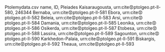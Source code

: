 Ptolemydata.csv
name, ID, Pleiades
Kaisaraugousta, urn:cite:rage:ptolgeo.pt-ll-580, 246344
Bernaba, urn:cite:rage:ptolgeo.pt-ll-581
Ebora, urn:cite:rage:ptolgeo.pt-ll-582
Beleia, urn:cite:rage:ptolgeo.pt-ll-583
Arsi, urn:cite:rage:ptolgeo.pt-ll-584
Damania, urn:cite:rage:ptolgeo.pt-ll-585
Leonika, urn:cite:rage:ptolgeo.pt-ll-586
Osikerda, urn:cite:rage:ptolgeo.pt-ll-587
Etobesa, urn:cite:rage:ptolgeo.pt-ll-588
Lassira, urn:cite:rage:ptolgeo.pt-ll-589
Sagounton, urn:cite:rage:ptolgeo.pt-ll-590
Karkhedon-Palaia, urn:cite:rage:ptolgeo.pt-ll-591
Biskargis, urn:cite:rage:ptolgeo.pt-ll-592
Theaua, urn:cite:rage:ptolgeo.pt-ll-593


